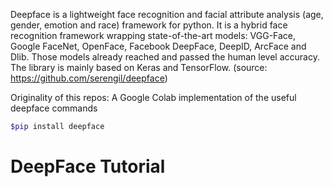 Deepface is a lightweight face recognition and facial attribute analysis (age, gender, emotion and race) framework for python. It is a hybrid face recognition framework wrapping state-of-the-art models: VGG-Face, Google FaceNet, OpenFace, Facebook DeepFace, DeepID, ArcFace and Dlib. Those models already reached and passed the human level accuracy. The library is mainly based on Keras and TensorFlow. (source: https://github.com/serengil/deepface)

Originality of this repos: A Google Colab implementation of the useful deepface commands 

```ruby
$pip install deepface
```

# DeepFace Tutorial
